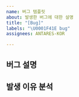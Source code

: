 ```yaml
---
name: 버그 템플릿
about: 발생한 버그에 대한 설명
title: "[Bug]"
labels: "\U0001F41E bug"
assignees: ANTARES-KOR

---
```


## 버그 설명


## 발생 이유 분석

